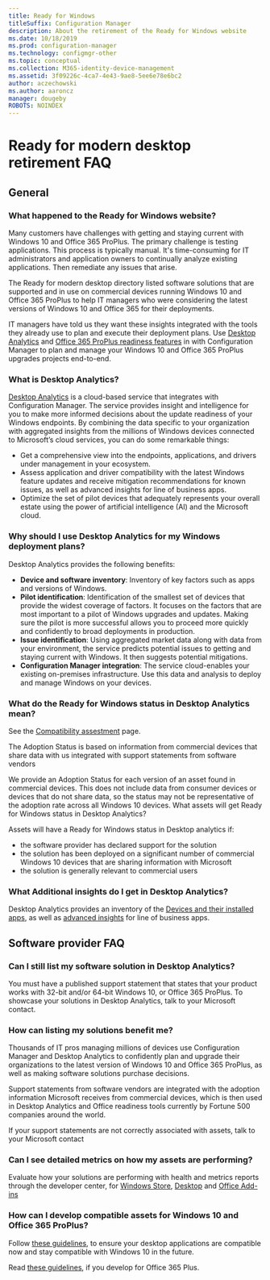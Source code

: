 ```yaml
---
title: Ready for Windows
titleSuffix: Configuration Manager
description: About the retirement of the Ready for Windows website
ms.date: 10/18/2019
ms.prod: configuration-manager
ms.technology: configmgr-other
ms.topic: conceptual
ms.collection: M365-identity-device-management
ms.assetid: 3f09226c-4ca7-4e43-9ae8-5ee6e78e6bc2
author: aczechowski
ms.author: aaroncz
manager: dougeby
ROBOTS: NOINDEX
---
```


# Ready for modern desktop retirement FAQ

<!-- placeholder -->

## General

### What happened to the Ready for Windows website?

Many customers have challenges with getting and staying current with Windows 10 and Office 365 ProPlus. The primary challenge is testing applications. This process is typically manual. It's time-consuming for IT administrators and application owners to continually analyze existing applications. Then remediate any issues that arise.

The Ready for modern desktop directory listed software solutions that are supported and in use on commercial devices running Windows 10 and Office 365 ProPlus to help IT managers who were considering the latest versions of Windows 10 and Office 365 for their deployments. 

IT managers have told us they want these insights integrated with the tools they already use to plan and execute their deployment plans. Use [Desktop Analytics](https://aka.ms/dadocs) and [Office 365 ProPlus readiness features](/deployoffice/readiness-tools#office-365-proplus-readiness-features-in-configuration-manager-current-branch) in with Configuration Manager to plan and manage your Windows 10 and Office 365 ProPlus upgrades projects end-to-end. 

### What is Desktop Analytics?

[Desktop Analytics](https://aka.ms/dadocs) is a cloud-based service that integrates with Configuration Manager. The service provides insight and intelligence for you to make more informed decisions about the update readiness of your Windows endpoints. By combining the data specific to your organization with aggregated insights from the millions of Windows devices connected to Microsoft’s cloud services, you can do some remarkable things:

-	Get a comprehensive view into the endpoints, applications, and drivers under management in your ecosystem.
-	Assess application and driver compatibility with the latest Windows feature updates and receive mitigation recommendations for known issues, as well as advanced insights for line of business apps.
-	Optimize the set of pilot devices that adequately represents your overall estate using the power of artificial intelligence (AI) and the Microsoft cloud.

### Why should I use Desktop Analytics for my Windows deployment plans?

Desktop Analytics provides the following benefits:

-	**Device and software inventory**: Inventory of key factors such as apps and versions of Windows.
-	**Pilot identification**: Identification of the smallest set of devices that provide the widest coverage of factors. It focuses on the factors that are most important to a pilot of Windows upgrades and updates. Making sure the pilot is more successful allows you to proceed more quickly and confidently to broad deployments in production.
-	**Issue identification**: Using aggregated market data along with data from your environment, the service predicts potential issues to getting and staying current with Windows. It then suggests potential mitigations.
-	**Configuration Manager integration**: The service cloud-enables your existing on-premises infrastructure. Use this data and analysis to deploy and manage Windows on your devices.

### What do the Ready for Windows status in Desktop Analytics mean?

See the [Compatibility assestment](/sccm/desktop-analytics/compat-assessment#ready-for-windows) page.

The Adoption Status is based on information from commercial devices that share data with us integrated with support statements from software vendors 

We provide an Adoption Status for each version of an asset found in commercial devices. This does not include data from consumer devices or devices that do not share data, so the status may not be representative of the adoption rate across all Windows 10 devices. 
What assets will get Ready for Windows status in Desktop Analytics? 

Assets will have a Ready for Windows status in Desktop analytics if:

-	the software provider has declared support for the solution 
-	the solution has been deployed on a significant number of commercial Windows 10 devices that are sharing information with Microsoft 
-	the solution is generally relevant to commercial users 

### What Additional insights do I get in Desktop Analytics?

Desktop Analytics provides an inventory of the [Devices and their installed apps](/sccm/desktop-analytics/about-assets), as well as [advanced insights](/sccm/desktop-analytics/compat-assessment#advanced-insights) for line of business apps. 


## Software provider FAQ

### Can I still list my software solution in Desktop Analytics?

You must have a published support statement that states that your product works with 32-bit and/or 64-bit Windows 10, or Office 365 ProPlus. To showcase your solutions in Desktop Analytics, talk to your Microsoft contact. 

### How can listing my solutions benefit me?

Thousands of IT pros managing millions of devices use Configuration Manager and Desktop Analytics to confidently plan and upgrade their organizations to the latest version of Windows 10 and Office 365 ProPlus, as well as making software solutions purchase decisions.

Support statements from software vendors are integrated with the adoption information Microsoft receives from commercial devices, which is then used in Desktop Analytics and Office readiness tools currently by Fortune 500 companies around the world. 

If your support statements are not correctly associated with assets, talk to your Microsoft contact

### Can I see detailed metrics on how my assets are performing?

Evaluate how your solutions are performing with health and metrics reports through the developer center, for [Windows Store](/windows/uwp/publish/health-report), [Desktop](/windows/desktop/appxpkg/windows-desktop-application-program) and [Office Add-ins](/office/dev/store/update-unpublish-and-view-metrics) 

### How can I develop compatible assets for Windows 10 and Office 365 ProPlus?

Follow [these guidelines](/windows/desktop/app-compatibility), to ensure your desktop applications are compatible now and stay compatible with Windows 10 in the future.

Read [these guidelines](/visualstudio/vsto/development-best-practices-for-com-vsto-and-vba-add-ins-in-office), if you develop for Office 365 Plus.

